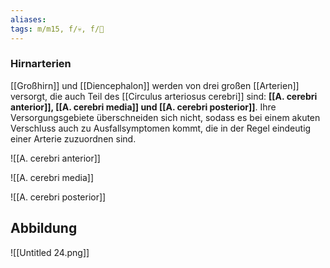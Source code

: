 ```yaml
---
aliases: 
tags: m/m15, f/💀, f/🧠
---
```

### Hirnarterien
[[Großhirn]] und [[Diencephalon]] werden von drei großen [[Arterien]] versorgt, die auch Teil des [[Circulus arteriosus cerebri]] sind: **[[A. cerebri anterior]], [[A. cerebri media]] und [[A. cerebri posterior]]**. Ihre Versorgungsgebiete überschneiden sich nicht, sodass es bei einem akuten Verschluss auch zu Ausfallsymptomen kommt, die in der Regel eindeutig einer Arterie zuzuordnen sind.

![[A. cerebri anterior]]

![[A. cerebri media]]

![[A. cerebri posterior]]
## Abbildung
![[Untitled 24.png]]